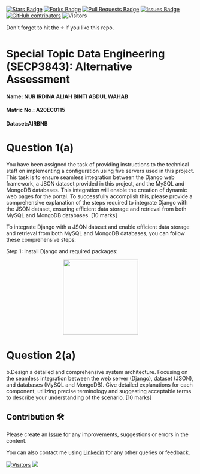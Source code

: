 <a href="https://github.com/drshahizan/SECP3843/stargazers"><img src="https://img.shields.io/github/stars/drshahizan/SECP3843" alt="Stars Badge"/></a>
<a href="https://github.com/drshahizan/SECP3843/network/members"><img src="https://img.shields.io/github/forks/drshahizan/SECP3843" alt="Forks Badge"/></a>
<a href="https://github.com/drshahizan/SECP3843/pulls"><img src="https://img.shields.io/github/issues-pr/drshahizan/SECP3843" alt="Pull Requests Badge"/></a>
<a href="https://github.com/drshahizan/SECP3843/issues"><img src="https://img.shields.io/github/issues/drshahizan/SECP3843" alt="Issues Badge"/></a>
<a href="https://github.com/drshahizan/SECP3843/graphs/contributors"><img alt="GitHub contributors" src="https://img.shields.io/github/contributors/drshahizan/SECP3843?color=2b9348"></a>
![Visitors](https://api.visitorbadge.io/api/visitors?path=https%3A%2F%2Fgithub.com%2Fdrshahizan%2FSECP3843&labelColor=%23d9e3f0&countColor=%23697689&style=flat)


Don't forget to hit the :star: if you like this repo.

# Special Topic Data Engineering (SECP3843): Alternative Assessment

#### Name: NUR IRDINA ALIAH BINTI ABDUL WAHAB
#### Matric No.: A20EC0115
#### Dataset:AIRBNB

# Question 1(a)
You have been assigned the task of providing instructions to the technical staff on 
implementing a configuration using five servers used in this project. This task is to ensure 
seamless integration between the Django web framework, a JSON dataset provided in this 
project, and the MySQL and MongoDB databases. This integration will enable the creation of 
dynamic web pages for the portal. To successfully accomplish this, please provide a 
comprehensive explanation of the steps required to integrate Django with the JSON dataset, 
ensuring efficient data storage and retrieval from both MySQL and MongoDB databases. 
[10 marks] 

To integrate Django with a JSON dataset and enable efficient data storage and retrieval from both MySQL and MongoDB databases, you can follow these comprehensive steps:

Step 1: Install Django and required packages:
<p align="center">
  <img height="200px" src="images/install django.png" />
</p>


# Question 2(a)
b.Design a detailed and comprehensive system architecture. Focusing on the seamless 
integration between the web server (Django), dataset (JSON), and databases (MySQL and 
MongoDB). Give detailed explanations for each component, utilizing precise terminology and 
suggesting acceptable terms to describe your understanding of the scenario. 
[10 marks] 







## Contribution 🛠️
Please create an [Issue](https://github.com/drshahizan/special-topic-data-engineering/issues) for any improvements, suggestions or errors in the content.

You can also contact me using [Linkedin](https://www.linkedin.com/in/drshahizan/) for any other queries or feedback.

[![Visitors](https://api.visitorbadge.io/api/visitors?path=https%3A%2F%2Fgithub.com%2Fdrshahizan&labelColor=%23697689&countColor=%23555555&style=plastic)](https://visitorbadge.io/status?path=https%3A%2F%2Fgithub.com%2Fdrshahizan)
![](https://hit.yhype.me/github/profile?user_id=81284918)


